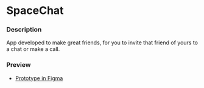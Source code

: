 # SpaceChat

### Description
App developed to make great friends, for you to invite that friend of yours to a chat or make a call.

### Preview

- [Prototype in Figma](https://www.figma.com/file/dtLU09IiWrEClB1inW0EOJ/Untitled?node-id=0%3A1)<br>
